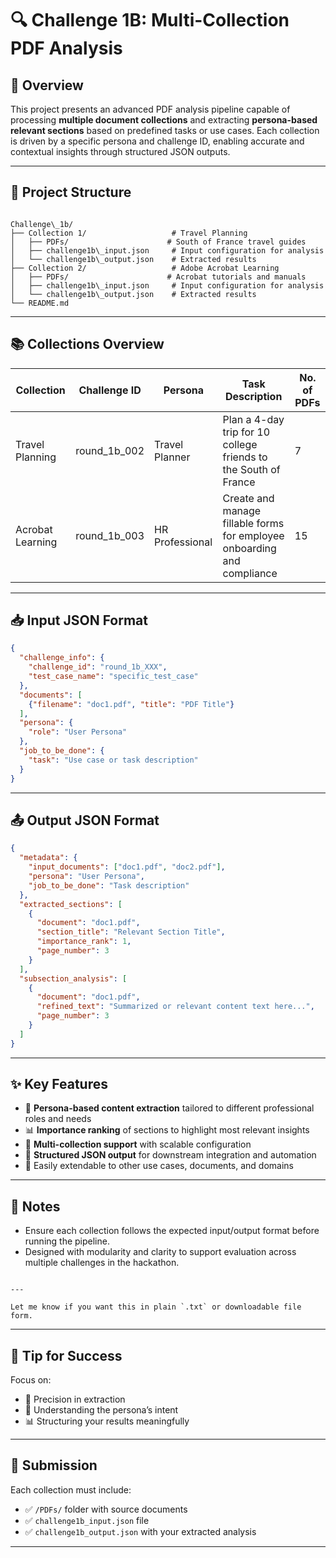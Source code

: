 # 🔍 Challenge 1B: Multi-Collection PDF Analysis

## 🧠 Overview
This project presents an advanced PDF analysis pipeline capable of processing **multiple document collections** and extracting **persona-based relevant sections** based on predefined tasks or use cases. Each collection is driven by a specific persona and challenge ID, enabling accurate and contextual insights through structured JSON outputs.

---

## 📁 Project Structure

```

Challenge\_1b/
├── Collection 1/                   # Travel Planning
│   ├── PDFs/                      # South of France travel guides
│   ├── challenge1b\_input.json     # Input configuration for analysis
│   └── challenge1b\_output.json    # Extracted results
├── Collection 2/                   # Adobe Acrobat Learning
│   ├── PDFs/                      # Acrobat tutorials and manuals
│   ├── challenge1b\_input.json     # Input configuration for analysis
│   └── challenge1b\_output.json    # Extracted results
└── README.md

````

---

## 📚 Collections Overview

| Collection       | Challenge ID     | Persona          | Task Description                                                                                   | No. of PDFs |
|------------------|------------------|------------------|-----------------------------------------------------------------------------------------------------|-------------|
| Travel Planning  | round_1b_002     | Travel Planner   | Plan a 4-day trip for 10 college friends to the South of France                                     | 7           |
| Acrobat Learning | round_1b_003     | HR Professional  | Create and manage fillable forms for employee onboarding and compliance                             | 15          |

---

## 📥 Input JSON Format

```json
{
  "challenge_info": {
    "challenge_id": "round_1b_XXX",
    "test_case_name": "specific_test_case"
  },
  "documents": [
    {"filename": "doc1.pdf", "title": "PDF Title"}
  ],
  "persona": {
    "role": "User Persona"
  },
  "job_to_be_done": {
    "task": "Use case or task description"
  }
}
````

---

## 📤 Output JSON Format

```json
{
  "metadata": {
    "input_documents": ["doc1.pdf", "doc2.pdf"],
    "persona": "User Persona",
    "job_to_be_done": "Task description"
  },
  "extracted_sections": [
    {
      "document": "doc1.pdf",
      "section_title": "Relevant Section Title",
      "importance_rank": 1,
      "page_number": 3
    }
  ],
  "subsection_analysis": [
    {
      "document": "doc1.pdf",
      "refined_text": "Summarized or relevant content text here...",
      "page_number": 3
    }
  ]
}
```

---

## ✨ Key Features

* 🎯 **Persona-based content extraction** tailored to different professional roles and needs
* 📊 **Importance ranking** of sections to highlight most relevant insights
* 📂 **Multi-collection support** with scalable configuration
* 📄 **Structured JSON output** for downstream integration and automation
* 🧩 Easily extendable to other use cases, documents, and domains

---

## 📌 Notes

* Ensure each collection follows the expected input/output format before running the pipeline.
* Designed with modularity and clarity to support evaluation across multiple challenges in the hackathon.

```

---

Let me know if you want this in plain `.txt` or downloadable file form.
```


---

## 🧠 Tip for Success

Focus on:

* 🔎 Precision in extraction
* 🤖 Understanding the persona’s intent
* 📊 Structuring your results meaningfully

---

## 🏁 Submission

Each collection must include:

* ✅ `/PDFs/` folder with source documents
* ✅ `challenge1b_input.json` file
* ✅ `challenge1b_output.json` with your extracted analysis

---


